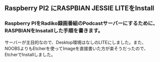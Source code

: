 ## Raspberry PI2 にRASPBIAN JESSIE LITEをInstall

### Raspberry PIをRadiko録画番組のPodcastサーバーにするために、RASPBIANをInsatallした手順を書きます。
サーバーが主目的なので、Desktop環境はなしのLITEにしました。また、NOOBSよりもEtcherを使ってImageを直接書いた方が楽そうだったので、EtcherでInstallしました。
